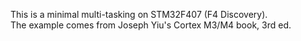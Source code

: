 This is a minimal multi-tasking on STM32F407 (F4 Discovery).  
The example comes from Joseph Yiu's Cortex M3/M4 book, 3rd ed.
